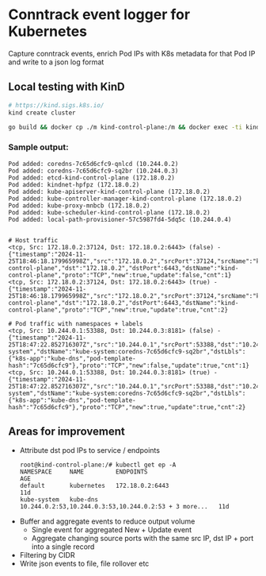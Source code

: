 # Conntrack event logger for Kubernetes

Capture conntrack events, enrich Pod IPs with K8s metadata for that Pod IP and write to a json log format

## Local testing with KinD

```bash
# https://kind.sigs.k8s.io/
kind create cluster

go build && docker cp ./m kind-control-plane:/m && docker exec -ti kind-control-plane ./m --kubeconfig /etc/kubernetes/admin.conf
```

### Sample output:
```
Pod added: coredns-7c65d6cfc9-qnlcd (10.244.0.2)
Pod added: coredns-7c65d6cfc9-sq2br (10.244.0.3)
Pod added: etcd-kind-control-plane (172.18.0.2)
Pod added: kindnet-hpfpz (172.18.0.2)
Pod added: kube-apiserver-kind-control-plane (172.18.0.2)
Pod added: kube-controller-manager-kind-control-plane (172.18.0.2)
Pod added: kube-proxy-mnbcb (172.18.0.2)
Pod added: kube-scheduler-kind-control-plane (172.18.0.2)
Pod added: local-path-provisioner-57c5987fd4-5dq5c (10.244.0.4)


# Host traffic
<tcp, Src: 172.18.0.2:37124, Dst: 172.18.0.2:6443> (false) - {"timestamp":"2024-11-25T18:46:18.179965998Z","src":"172.18.0.2","srcPort":37124,"srcName":"kind-control-plane","dst":"172.18.0.2","dstPort":6443,"dstName":"kind-control-plane","proto":"TCP","new":true,"update":false,"cnt":1}
<tcp, Src: 172.18.0.2:37124, Dst: 172.18.0.2:6443> (true) - {"timestamp":"2024-11-25T18:46:18.179965998Z","src":"172.18.0.2","srcPort":37124,"srcName":"kind-control-plane","dst":"172.18.0.2","dstPort":6443,"dstName":"kind-control-plane","proto":"TCP","new":true,"update":true,"cnt":2}

# Pod traffic with namespaces + labels
<tcp, Src: 10.244.0.1:53388, Dst: 10.244.0.3:8181> (false) - {"timestamp":"2024-11-25T18:47:22.852716307Z","src":"10.244.0.1","srcPort":53388,"dst":"10.244.0.3","dstPort":8181,"dstNs":"kube-system","dstName":"kube-system:coredns-7c65d6cfc9-sq2br","dstLbls":{"k8s-app":"kube-dns","pod-template-hash":"7c65d6cfc9"},"proto":"TCP","new":false,"update":true,"cnt":1}
<tcp, Src: 10.244.0.1:53388, Dst: 10.244.0.3:8181> (true) - {"timestamp":"2024-11-25T18:47:22.852716307Z","src":"10.244.0.1","srcPort":53388,"dst":"10.244.0.3","dstPort":8181,"dstNs":"kube-system","dstName":"kube-system:coredns-7c65d6cfc9-sq2br","dstLbls":{"k8s-app":"kube-dns","pod-template-hash":"7c65d6cfc9"},"proto":"TCP","new":true,"update":true,"cnt":2}
```

## Areas for improvement

* Attribute dst pod IPs to service / endpoints
    ```
    root@kind-control-plane:/# kubectl get ep -A 
    NAMESPACE     NAME         ENDPOINTS                                               AGE
    default       kubernetes   172.18.0.2:6443                                         11d
    kube-system   kube-dns     10.244.0.2:53,10.244.0.3:53,10.244.0.2:53 + 3 more...   11d
    ```
* Buffer and aggregate events to reduce output volume
   * Single event for aggregated New + Update event
   * Aggregate changing source ports with the same src IP, dst IP + port into a single record
* Filtering by CIDR
* Write json events to file, file rollover etc
